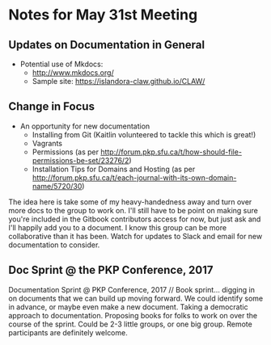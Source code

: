 # Notes for May 31st Meeting

## Updates on Documentation in General

- Potential use of Mkdocs:
	- http://www.mkdocs.org/
	- Sample site: https://islandora-claw.github.io/CLAW/

## Change in Focus

- An opportunity for new documentation
	- Installing from Git (Kaitlin volunteered to tackle this which is great!)
	- Vagrants
	- Permissions (as per http://forum.pkp.sfu.ca/t/how-should-file-permissions-be-set/23276/2)
	- Installation Tips for Domains and Hosting (as per http://forum.pkp.sfu.ca/t/each-journal-with-its-own-domain-name/5720/30)

The idea here is take some of my heavy-handedness away and turn over more docs to the group to work on. I'll still have to be point on making sure you're included in the Gitbook contributors access for now, but just ask and I'll happily add you to a document. I know this group can be more collaborative than it has been. Watch for updates to Slack and email for new documentation to consider.

## Doc Sprint @ the PKP Conference, 2017

Documentation Sprint @ PKP Conference, 2017 // Book sprint… digging in on documents that we can build up moving forward. We could identify some in advance, or maybe even make a new document. Taking a democratic approach to documentation. Proposing books for folks to work on over the course of the sprint. Could be 2-3 little groups, or one big group. Remote participants are definitely welcome.
